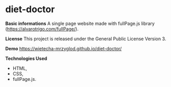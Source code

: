 # diet-doctor


**Basic informations**
A single page website made with fullPage.js library (https://alvarotrigo.com/fullPage/).


**License**
This project is released under the General Public License Version 3.


**Demo**
https://wietecha-mrzyglod.github.io/diet-doctor/


**Technologies Used**
* HTML,
* CSS,
* fullPage.js.
